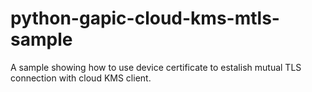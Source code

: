 # python-gapic-cloud-kms-mtls-sample
A sample showing how to use device certificate to estalish mutual TLS connection with cloud KMS client.
